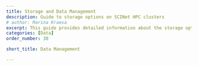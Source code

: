 ```yaml
---
title: Storage and Data Management
description: Guide to storage options on SCINet HPC clusters
# author: Marina Kraeva
excerpt: This guide provides detailed information about the storage options provided by SCINet and how to use them.
categories: [Data]
order_number: 30

short_title: Data Management

---
```


